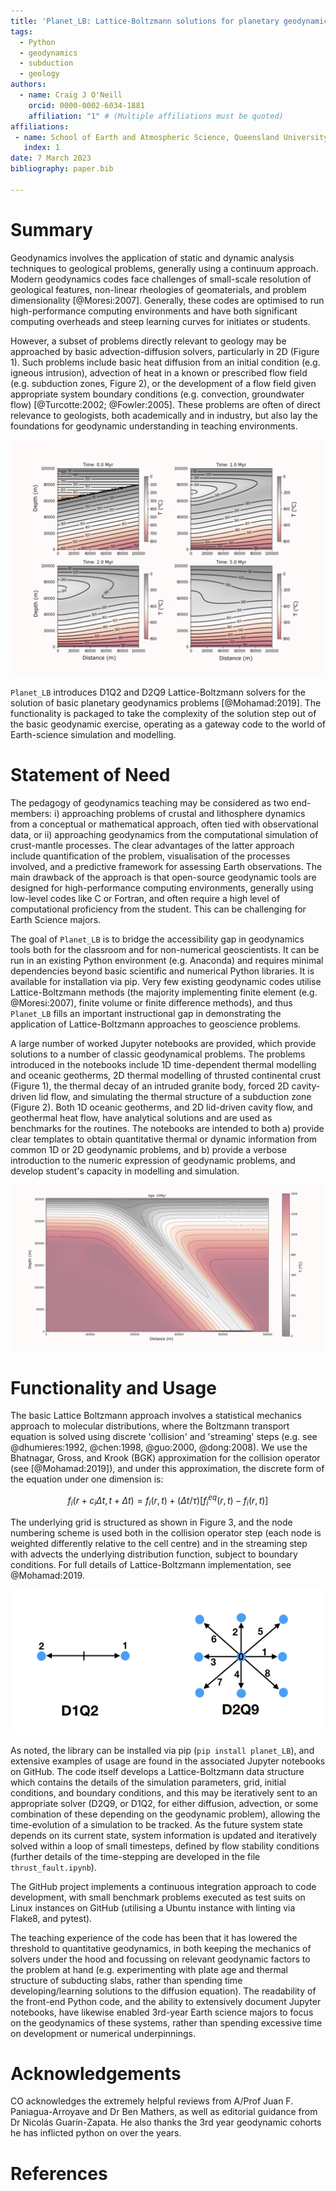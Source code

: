 ```yaml
---
title: 'Planet_LB: Lattice-Boltzmann solutions for planetary geodynamics problems'
tags:
  - Python
  - geodynamics
  - subduction
  - geology
authors:
  - name: Craig J O'Neill
    orcid: 0000-0002-6034-1881
    affiliation: "1" # (Multiple affiliations must be quoted)
affiliations:
 - name: School of Earth and Atmospheric Science, Queensland University of Technology
   index: 1
date: 7 March 2023
bibliography: paper.bib

---
```


# Summary
Geodynamics involves the application of static and dynamic analysis techniques to geological problems, generally using a continuum approach. Modern geodynamics codes face challenges of small-scale resolution of geological features, non-linear rheologies of geomaterials, and problem dimensionality [@Moresi:2007]. Generally, these codes are optimised to run high-performance computing environments and have both significant computing overheads and steep learning curves for initiates or students.

However, a subset of problems directly relevant to geology may be approached by basic advection-diffusion solvers, particularly in 2D (Figure 1). Such problems include basic heat diffusion from an initial condition (e.g. igneous intrusion), advection of heat in a known or prescribed flow field (e.g. subduction zones, Figure 2), or the development of a flow field given appropriate system boundary conditions (e.g. convection, groundwater flow) [@Turcotte:2002; @Fowler:2005]. These problems are often of direct relevance to geologists, both academically and in industry, but also lay the foundations for geodynamic understanding in teaching environments.

![Simulation of a cooling crustal thrust structure. Contours and colorfield represent temperature (in Celsius).](Figure1.png)

``Planet_LB`` introduces D1Q2 and D2Q9 Lattice-Boltzmann solvers for the solution of basic planetary geodynamics problems [@Mohamad:2019]. The functionality is packaged to take the complexity of the solution step out of the basic geodynamic exercise, operating as a gateway code to the world of Earth-science simulation and modelling.  

# Statement of Need

The pedagogy of geodynamics teaching may be considered as two end-members: i) approaching problems of crustal and lithosphere dynamics from a conceptual or mathematical approach, often tied with observational data, or ii) approaching geodynamics from the computational simulation of crust-mantle processes. The clear advantages of the latter approach include quantification of the problem, visualisation of the processes involved, and a predictive framework for assessing Earth observations. The main drawback of the approach is that open-source geodynamic tools are designed for high-performance computing environments, generally using low-level codes like C or Fortran, and often require a high level of computational proficiency from the student. This can be challenging for Earth Science majors. 

The goal of ``Planet_LB`` is to bridge the accessibility gap in geodynamics tools both for the classroom and for non-numerical geoscientists. It can be run in an existing Python environment (e.g. Anaconda) and requires minimal dependencies beyond basic scientific and numerical Python libraries. It is available for installation via pip. Very few existing geodynamic codes utilise Lattice-Boltzmann methods (the majority implementing finite element (e.g. @Moresi:2007), finite volume or finite difference methods), and thus ``Planet_LB`` fills an important instructional gap in demonstrating the application of Lattice-Boltzmann approaches to geoscience problems.  

A large number of worked Jupyter notebooks are provided, which provide solutions to a number of classic geodynamical problems. The problems introduced in the notebooks include 1D time-dependent thermal modelling and oceanic geotherms, 2D thermal modelling of thrusted continental crust (Figure 1), the thermal decay of an intruded granite body, forced 2D cavity-driven lid flow, and simulating the thermal structure of a subduction zone (Figure 2). Both 1D oceanic geotherms, and 2D lid-driven cavity flow, and geothermal heat flow, have analytical solutions and are used as benchmarks for the routines. The notebooks are intended to both a) provide clear templates to obtain quantitative thermal or dynamic information from common 1D or 2D geodynamic problems, and b) provide a verbose introduction to the numeric expression of geodynamic problems, and develop student's capacity in modelling and simulation. 

![Example of a modelled subduction zone. Contours and colorfield are temperature (in C).](Figure2.png)


# Functionality and Usage

The basic Lattice Boltzmann approach involves a statistical mechanics approach to molecular distributions, where the Boltzmann transport equation is solved using discrete 'collision' and 'streaming' steps (e.g. see @dhumieres:1992, @chen:1998, @guo:2000, @dong:2008). We use the Bhatnagar, Gross, and Krook (BGK) approximation for the collision operator (see [@Mohamad:2019]), and under this approximation, the discrete form of the equation under one dimension is:

$$ f_i(r+c_i \Delta t, t + \Delta t) = f_i(r,t) + (\Delta t/{\tau})[f^{eq}_i(r,t) - f_i(r,t)]$$ 

The underlying grid is structured as shown in Figure 3, and the node numbering scheme is used both in the collision operator step (each node is weighted differently relative to the cell centre) and in the streaming step with advects the underlying distribution function, subject to boundary conditions. For full details of Lattice-Boltzmann implementation, see @Mohamad:2019.


![Figure 3. Examples of LB grid structure and node numbering.](D1Q2_D2Q9.png)

As noted, the library can be installed via pip (``pip install planet_LB``), and extensive examples of usage are found in the associated Jupyter notebooks on GitHub. The code itself develops a Lattice-Boltzmann data structure which contains the details of the simulation parameters, grid, initial conditions, and boundary conditions, and this may be iteratively sent to an appropriate solver (D2Q9, or D1Q2, for either diffusion, advection, or some combination of these depending on the geodynamic problem), allowing the time-evolution of a simulation to be tracked. As the future system state depends on its current state, system information is updated and iteratively solved within a loop of small timesteps, defined by flow stability conditions (further details of the time-stepping are developed in the file ``thrust_fault.ipynb``).

The GitHub project implements a continuous integration approach to code development, with small benchmark problems executed as test suits on Linux instances on GitHub (utilising a Ubuntu instance with linting via Flake8, and pytest). 

The teaching experience of the code has been that it has lowered the threshold to quantitative geodynamics, in both keeping the mechanics of solvers under the hood and focussing on relevant geodynamic factors to the problem at hand (e.g. experimenting with plate age and thermal structure of subducting slabs, rather than spending time developing/learning solutions to the diffusion equation). The readability of the front-end Python code, and the ability to extensively document Jupyter notebooks, have likewise enabled 3rd-year Earth science majors to focus on the geodynamics of these systems, rather than spending excessive time on development or numerical underpinnings. 

# Acknowledgements
CO acknowledges the extremely helpful reviews from A/Prof Juan F. Paniagua-Arroyave and Dr Ben Mathers, as well as editorial guidance from Dr Nicolás Guarín-Zapata. He also thanks the 3rd year geodynamic cohorts he has inflicted python on over the years.

# References
